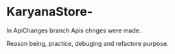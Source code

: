 # KaryanaStore-
 
In ApiChanges branch Apis chnges were made.

Reason being, practice, debuging and refactore purpose.
